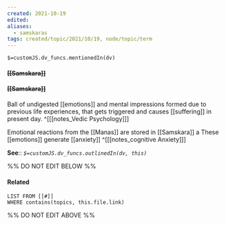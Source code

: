 ```yaml
---
created: 2021-10-19
edited: 
aliases:
  - samskaras
tags: created/topic/2021/10/19, node/topic/term
---
```

`$=customJS.dv_funcs.mentionedIn(dv)`

#### <s class="topic-title">[[Samskara]]</s>
#### <s class="topic-title">[[Samskara]]</s>
Ball of undigested [[emotions]] and mental impressions formed due to previous life experiences, that gets triggered and causes [[suffering]] in present day.
^[[[notes_Vedic Psychology]]]

Emotional reactions from the [[Manas]] are stored in [[Samskara]] a
These [[emotions]] generate [[anxiety]]
^[[[notes_cognitive Anxiety]]]


**See**::
*`$=customJS.dv_funcs.outlinedIn(dv, this)`*

%% DO NOT EDIT BELOW %%
#### Related 
```dataview
LIST FROM [[#]]
WHERE contains(topics, this.file.link)
```
%% DO NOT EDIT ABOVE %%
